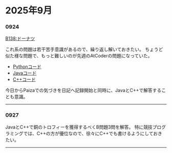 # 2025年9月

### 0924
[B138:ドーナツ](https://paiza.jp/career/challenges/679/page/result)

これ系の問題は若干苦手意識があるので、繰り返し解いておきたい。
ちょうど似た様な問題で、もっと難しいのが先週のAtCoderの問題になっていた。

- [Pythonコード](https://github.com/kaneda05/paiza/blob/main/B/Python/138.py)
- [Javaコード](https://github.com/kaneda05/paiza/blob/main/B/Java/138.py)
- [C++コード](https://github.com/kaneda05/paiza/blob/main/B/C++/138.py)

今日からPaizaでの気づきを日記へ記録開始と同時に、JavaとC++で解答することも意識。

---

### 0927
JavaとC++で銅のトロフィーを獲得するべくB問題3問を解答。
特に競技プログラミングでは、C++の方が優位なので、徐々にC++でも書けるようにしておきたい。

---